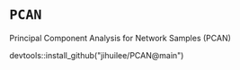 # `PCAN`
Principal Component Analysis for Network Samples (PCAN)

devtools::install_github("jihuilee/PCAN@main")
